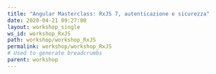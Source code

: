 ```yaml
---
title: "Angular Masterclass: RxJS 7, autenticazione e sicurezza"
date: 2020-04-21 09:27:00
layout: workshop_single
ws_id: workshop_RxJS
path: workshop/workshop_RxJS
permalink: workshop/workshop_RxJS
# Used to generate breadcrumbs
parent: workshop
---
```

